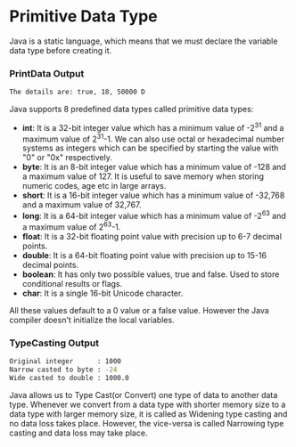 # Primitive Data Type

Java is a static language, which means that we must declare the variable data type before creating it.

### PrintData Output
```bash
The details are: true, 18, 50000 D
```

Java supports 8 predefined data types called primitive data types:
* **int**: It is a 32-bit integer value which has a minimum value of -2<sup>31</sup> and a maximum value of 2<sup>31</sup>-1. We can also use octal or hexadecimal number systems as integers which can be specified by starting the value with "0" or "0x" respectively.
* **byte**: It is an 8-bit integer value which has a minimum value of -128 and a maximum value of 127. It is useful to save memory when storing numeric codes, age etc in large arrays.
* **short**: It is a 16-bit integer value which has a minimum value of -32,768 and a maximum value of 32,767.
* **long**: It is a 64-bit integer value which has a minimum value of -2<sup>63</sup> and a maximum value of 2<sup>63</sup>-1.
* **float**: It is a 32-bit floating point value with precision up to 6-7 decimal points.
* **double**: It is a 64-bit floating point value with precision up to 15-16 decimal points.
* **boolean**: It has only two possible values, true and false. Used to store conditional results or flags.
* **char**:  It is a single 16-bit Unicode character.

All these values default to a 0 value or a false value. However the Java compiler doesn't initialize the local variables.

### TypeCasting Output
```bash
Original integer      : 1000
Narrow casted to byte : -24
Wide casted to double : 1000.0
```

 Java allows us to Type Cast(or Convert) one type of data to another data type. Whenever we convert from a data type with shorter memory size to a data type with larger memory size, it is called as Widening type casting and no data loss takes place. However, the vice-versa is called Narrowing type casting and data loss may take place.
